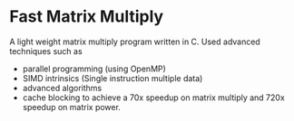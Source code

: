 # Fast Matrix Multiply
A light weight matrix multiply program written in C. Used advanced techniques such as 
- parallel programming (using OpenMP) 
- SIMD intrinsics (Single instruction multiple data) 
- advanced algorithms
- cache blocking 
to achieve a 70x speedup on matrix multiply and 720x speedup on matrix power.
